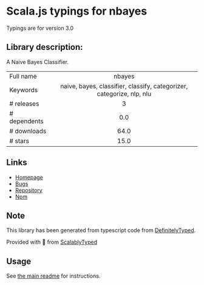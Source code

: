 
# Scala.js typings for nbayes

Typings are for version 3.0

## Library description:
A Naive Bayes Classifier.

|                    |                 |
| ------------------ | :-------------: |
| Full name          | nbayes |
| Keywords           | naive, bayes, classifier, classify, categorizer, categorize, nlp, nlu |
| # releases         | 3 |
| # dependents       | 0.0 |
| # downloads        | 64.0 |
| # stars            | 15.0 |

## Links
- [Homepage](https://github.com/derhuerst/nbayes)
- [Bugs](https://github.com/derhuerst/nbayes/issues)
- [Repository](https://github.com/derhuerst/nbayes)
- [Npm](https://www.npmjs.com/package/nbayes)
    


## Note
This library has been generated from typescript code from [DefinitelyTyped](https://definitelytyped.org).

Provided with :purple_heart: from [ScalablyTyped](https://github.com/oyvindberg/ScalablyTyped)

## Usage
See [the main readme](../../readme.md) for instructions.


